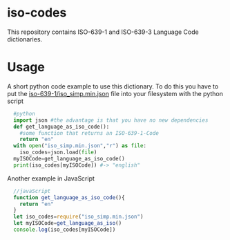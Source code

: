 # iso-codes

This repository contains ISO-639-1 and ISO-639-3 Language Code dictionaries.

# Usage

A short python code example to use this dictionary.
To do this you have to put the [iso-639-1/iso_simp.min.json](https://github.com/theRealProHacker/iso-codes/blob/main/iso-639-1/iso-codes.txt) file into your filesystem with the python script

```python
  #python
  import json #the advantage is that you have no new dependencies
  def get_language_as_iso_code():
    #some function that returns an ISO-639-1-Code
    return "en"
  with open("iso_simp.min.json","r") as file:
    iso_codes=json.load(file)
  myISOCode=get_language_as_iso_code()
  print(iso_codes[myISOCode]) #-> "english"
```

Another example in JavaScript

```js
  //javaScript
  function get_language_as_iso_code(){
    return "en"
  }
  let iso_codes=require("iso_simp.min.json")
  let myISOCode=get_language_as_iso()
  console.log(iso_codes[myISOCode])
```

